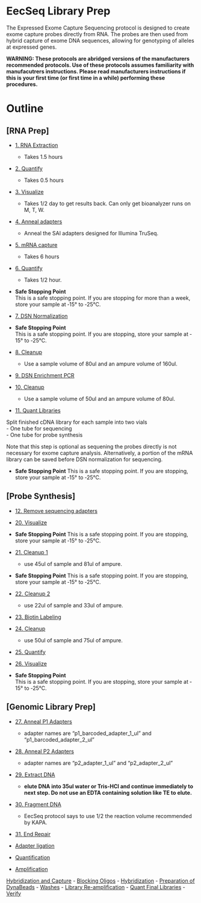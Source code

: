 EecSeq Library Prep
================

The Expressed Exome Capture Sequencing protocol is designed to create
exome capture probes directly from RNA. The probes are then used from
hybrid capture of exome DNA sequences, allowing for genotyping of
alleles at expressed genes.

**WARNING: These protocols are abridged versions of the manufacturers
recommended protocols. Use of these protocols assumes familiarity with
manufacutrers instructions. Please read manufacturers instructions if
this is your first time (or first time in a while) performing these
procedures.**

# Outline

## \[RNA Prep\]

  - [1. RNA
    Extraction](https://pinskylab.github.io/laboratory/protocols/rna_extraction_tri.nb.html)
    - Takes 1.5 hours

  - [2.
    Quantify](https://pinskylab.github.io/laboratory/protocols/quant_rna.nb.html)
    - Takes 0.5 hours

  - [3.
    Visualize](https://pinskylab.github.io/laboratory/protocols/bioanalyzer.nb.html)
    - Takes 1/2 day to get results back. Can only get bioanalyzer runs
    on M, T, W.

  - [4. Anneal
    adapters](https://pinskylab.github.io/laboratory/protocols/anneal.nb.html)
    
      - Anneal the SAI adapters designed for Illumina TruSeq.

  - [5. mRNA
    capture](https://pinskylab.github.io/laboratory/protocols/mrna-hyper.nb.html)
    - Takes 6 hours

  - [6.
    Quantify](https://pinskylab.github.io/laboratory/protocols/quant_dna.nb.html)
    - Takes 1/2 hour.

  - **Safe Stopping Point**  
    This is a safe stopping point. If you are stopping for more than a
    week, store your sample at ‐15° to ‐25°C.  

  - [7. DSN
    Normalization](https://pinskylab.github.io/laboratory/protocols/dsn-norm.nb.html)  

  - **Safe Stopping Point**  
    This is a safe stopping point. If you are stopping, store your
    sample at ‐15° to ‐25°C.

  - [8.
    Cleanup](https://pinskylab.github.io/laboratory/protocols/ampure.nb.html)
    
      - Use a sample volume of 80ul and an ampure volume of 160ul.

  - [9. DSN Enrichment
    PCR](https://pinskylab.github.io/laboratory/protocols/dsn-pcr.nb.html)

  - [10.
    Cleanup](https://pinskylab.github.io/laboratory/protocols/ampure.nb.html)
    
      - Use a sample volume of 50ul and an ampure volume of 80ul.

  - [11. Quant
    Libraries](https://pinskylab.github.io/laboratory/protocols/quant_dna.nb.html)

Split finished cDNA library for each sample into two vials  
\- One tube for sequencing  
\- One tube for probe synthesis

Note that this step is optional as sequening the probes directly is not
necessary for exome capture analysis. Alternatively, a portion of the
mRNA library can be saved before DSN normalization for sequencing.

  - **Safe Stopping Point** This is a safe stopping point. If you are
    stopping, store your sample at ‐15° to ‐25°C.

## \[Probe Synthesis\]

  - [12. Remove sequencing
    adapters](\(https://pinskylab.github.io/laboratory/protocols/remove-adapters_eecseq.nb.html\))  

  - [20.
    Visualize](https://pinskylab.github.io/laboratory/protocols/bioanalyzer.nb.html)  

  - **Safe Stopping Point** This is a safe stopping point. If you are
    stopping, store your sample at ‐15° to ‐25°C.  

  - [21.
    Cleanup 1](https://pinskylab.github.io/laboratory/protocols/ampure.nb.html)
    
      - use 45ul of sample and 81ul of ampure.

  - **Safe Stopping Point** This is a safe stopping point. If you are
    stopping, store your sample at ‐15° to ‐25°C.

  - [22.
    Cleanup 2](https://pinskylab.github.io/laboratory/protocols/ampure.nb.html)
    
      - use 22ul of sample and 33ul of ampure.

  - [23. Biotin
    Labeling](https://pinskylab.github.io/laboratory/protocols/biotin_eecseq.nb.html)

  - [24.
    Cleanup](https://pinskylab.github.io/laboratory/protocols/ampure.nb.html)
    
      - use 50ul of sample and 75ul of ampure.

  - [25.
    Quantify](https://pinskylab.github.io/laboratory/protocols/Qubit-HS.nb.html)  

  - [26.
    Visualize](https://pinskylab.github.io/laboratory/protocols/bioanalyzer.nb.html)  

  - **Safe Stopping Point**  
    This is a safe stopping point. If you are stopping, store your
    sample at ‐15° to ‐25°C.

## \[Genomic Library Prep\]

  - [27. Anneal P1
    Adapters](https://pinskylab.github.io/laboratory/protocols/anneal.nb.html)
    
      - adapter names are “p1\_barcoded\_adapter\_1\_ul” and
        “p1\_barcoded\_adapter\_2\_ul”

  - [28. Anneal P2
    Adapters](https://pinskylab.github.io/laboratory/protocols/anneal.nb.html)
    
      - adapter names are “p2\_adapter\_1\_ul” and “p2\_adapter\_2\_ul”

  - [29. Extract
    DNA](https://pinskylab.github.io/laboratory/protocols/dna_extraction_ali.nb.html)
    
      - **elute DNA into 35ul water or Tris-HCl and continue immediately
        to next step. Do not use an EDTA containing solution like TE to
        elute.**

  - [30. Fragment
    DNA](https://pinskylab.github.io/laboratory/protocols/kapa-hyper.nb.html)
    
      - EecSeq protocol says to use 1/2 the reaction volume recommended
        by KAPA.

  - [31. End
    Repair](https://pinskylab.github.io/laboratory/protocols/end-repair.nb.html)

  - [Adapter ligation](#adapter-ligation)

  - [Quantification](#quant-samples)

  - [Amplification](#library-amplification)

[Hybridization and Capture](#hybridization-and-capture) - [Blocking
Oligos](#blocking-oligos) - [Hybridization](#hybridization) -
[Preparation of DynaBeads](#preparation-of-dynabeads) -
[Washes](#washes) - [Library
Re-amplification](#library-re-amplification) - [Quant Final
Libraries](#quant-samples) - [Verify](#verify)
